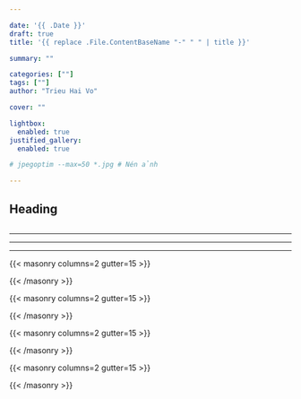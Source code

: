 ```yaml
---

date: '{{ .Date }}'
draft: true
title: '{{ replace .File.ContentBaseName "-" " " | title }}'

summary: ""

categories: [""]
tags: [""]
author: "Trieu Hai Vo"

cover: ""

lightbox:
  enabled: true
justified_gallery:
  enabled: true

# jpegoptim --max=50 *.jpg # Nén ảnh

---
```


## Heading

![]()

---



---



---

{{< masonry columns=2 gutter=15 >}}



{{< /masonry >}}

{{< masonry columns=2 gutter=15 >}}



{{< /masonry >}}

{{< masonry columns=2 gutter=15 >}}



{{< /masonry >}}

{{< masonry columns=2 gutter=15 >}}



{{< /masonry >}}